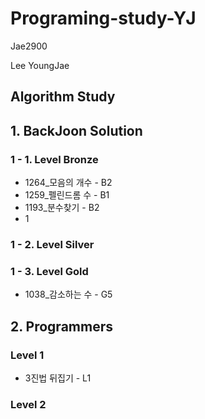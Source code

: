 # Programing-study-YJ
Jae2900

Lee YoungJae

## Algorithm Study
## 1. BackJoon Solution
### 1 - 1. Level Bronze
* 1264_모음의 개수  - B2
* 1259_펠린드롬 수  - B1
* 1193_분수찾기     - B2
* 1

### 1 - 2. Level Silver

### 1 - 3. Level Gold
* 1038_감소하는 수 - G5

## 2. Programmers
### Level 1
* 3진법 뒤집기   - L1
### Level 2

